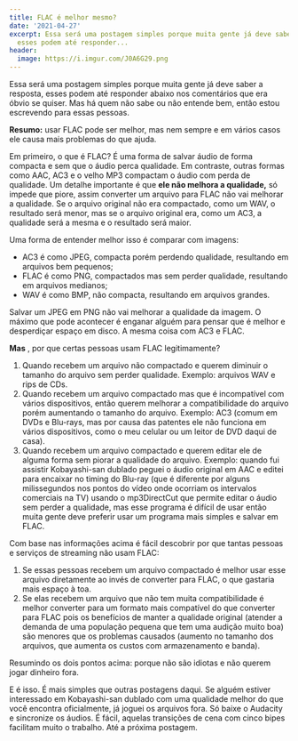 ```yaml
---
title: FLAC é melhor mesmo?
date: '2021-04-27'
excerpt: Essa será uma postagem simples porque muita gente já deve saber a resposta,
  esses podem até responder...
header:
  image: https://i.imgur.com/J0A6G29.png
---
```




Essa será uma postagem simples porque muita gente já deve saber a resposta, esses podem até responder abaixo nos comentários que era óbvio se quiser. Mas há quem não sabe ou não entende bem, então estou escrevendo para essas pessoas.

**Resumo:** usar FLAC pode ser melhor, mas nem sempre e em vários casos ele causa mais problemas do que ajuda.

Em primeiro, o que é FLAC? É uma forma de salvar áudio de forma compacta e sem que o áudio perca qualidade. Em contraste, outras formas como AAC, AC3 e o velho MP3 compactam o áudio com perda de qualidade. Um detalhe importante é que **ele não melhora a qualidade,** só impede que piore, assim converter um arquivo para FLAC não vai melhorar a qualidade. Se o arquivo original não era compactado, como um WAV, o resultado será menor, mas se o arquivo original era, como um AC3, a qualidade será a mesma e o resultado será maior.

Uma forma de entender melhor isso é comparar com imagens:

* AC3 é como JPEG, compacta porém perdendo qualidade, resultando em arquivos bem pequenos;
* FLAC é como PNG, compactados mas sem perder qualidade, resultando em arquivos medianos;
* WAV é como BMP, não compacta, resultando em arquivos grandes.

Salvar um JPEG em PNG não vai melhorar a qualidade da imagem. O máximo que pode acontecer é enganar alguém para pensar que é melhor e desperdiçar espaço em disco. A mesma coisa com AC3 e FLAC.

**Mas** , por que certas pessoas usam FLAC legitimamente?

1. Quando recebem um arquivo não compactado e querem diminuir o tamanho do arquivo sem perder qualidade. Exemplo: arquivos WAV e rips de CDs.
2. Quando recebem um arquivo compactado mas que é incompatível com vários dispositivos, então querem melhorar a compatibilidade do arquivo porém aumentando o tamanho do arquivo. Exemplo: AC3 (comum em DVDs e Blu-rays, mas por causa das patentes ele não funciona em vários dispositivos, como o meu celular ou um leitor de DVD daqui de casa).
3. Quando recebem um arquivo compactado e querem editar ele de alguma forma sem piorar a qualidade do arquivo. Exemplo: quando fui assistir Kobayashi-san dublado peguei o áudio original em AAC e editei para encaixar no timing do Blu-ray (que é diferente por alguns milissegundos nos pontos do vídeo onde ocorriam os intervalos comerciais na TV) usando o mp3DirectCut que permite editar o áudio sem perder a qualidade, mas esse programa é difícil de usar então muita gente deve preferir usar um programa mais simples e salvar em FLAC.

Com base nas informações acima é fácil descobrir por que tantas pessoas e serviços de streaming não usam FLAC:

1. Se essas pessoas recebem um arquivo compactado é melhor usar esse arquivo diretamente ao invés de converter para FLAC, o que gastaria mais espaço à toa.
2. Se elas recebem um arquivo que não tem muita compatibilidade é melhor converter para um formato mais compatível do que converter para FLAC pois os benefícios de manter a qualidade original (atender a demanda de uma população pequena que tem uma audição muito boa) são menores que os problemas causados (aumento no tamanho dos arquivos, que aumenta os custos com armazenamento e banda).

Resumindo os dois pontos acima: porque não são idiotas e não querem jogar dinheiro fora.

E é isso. É mais simples que outras postagens daqui. Se alguém estiver interessado em Kobayashi-san dublado com uma qualidade melhor do que você encontra oficialmente, já joguei os arquivos fora. Só baixe o Audacity e sincronize os áudios. É fácil, aquelas transições de cena com cinco bipes facilitam muito o trabalho. Até a próxima postagem.